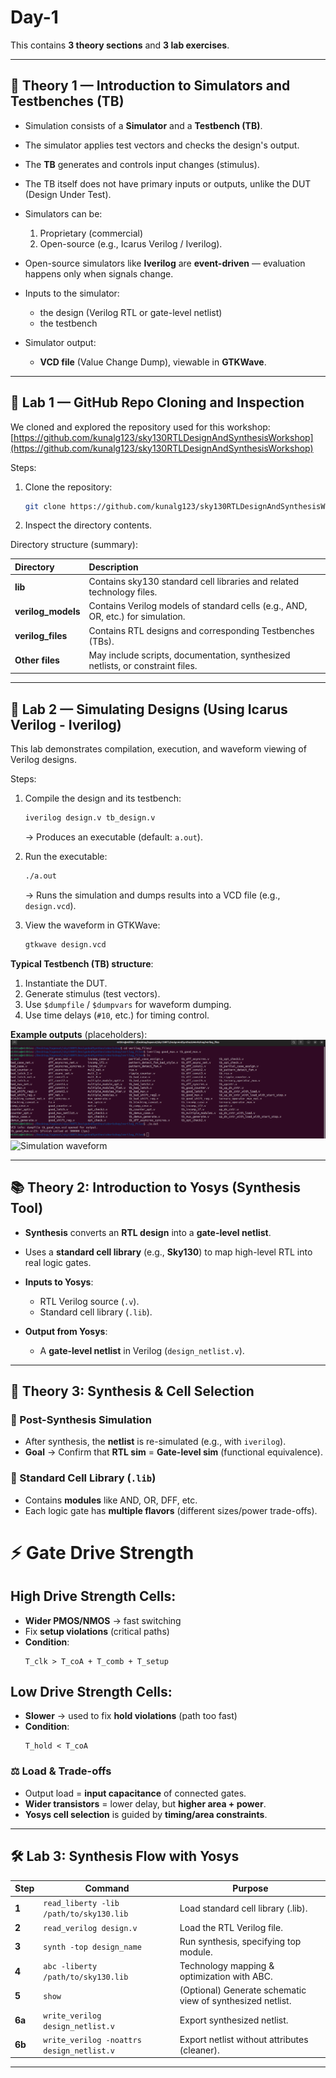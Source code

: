 # Day-1

This contains **3 theory sections** and **3 lab exercises**.

---

## 📘 Theory 1 — Introduction to Simulators and Testbenches (TB)

* Simulation consists of a **Simulator** and a **Testbench (TB)**.
* The simulator applies test vectors and checks the design's output.
* The **TB** generates and controls input changes (stimulus).
* The TB itself does not have primary inputs or outputs, unlike the DUT (Design Under Test).
* Simulators can be:

  1. Proprietary (commercial)
  2. Open-source (e.g., Icarus Verilog / Iverilog).
* Open-source simulators like **Iverilog** are **event-driven** — evaluation happens only when signals change.
* Inputs to the simulator:

  * the design (Verilog RTL or gate-level netlist)
  * the testbench
* Simulator output:

  * **VCD file** (Value Change Dump), viewable in **GTKWave**.

---

## 🧪 Lab 1 — GitHub Repo Cloning and Inspection

We cloned and explored the repository used for this workshop:
[https://github.com/kunalg123/sky130RTLDesignAndSynthesisWorkshop](https://github.com/kunalg123/sky130RTLDesignAndSynthesisWorkshop)

Steps:

1. Clone the repository:

   ```bash
   git clone https://github.com/kunalg123/sky130RTLDesignAndSynthesisWorkshop
   ```
2. Inspect the directory contents.

Directory structure (summary):

| Directory          | Description                                                                     |
| :----------------- | :------------------------------------------------------------------------------ |
| **lib**            | Contains sky130 standard cell libraries and related technology files.           |
| **verilog_models** | Contains Verilog models of standard cells (e.g., AND, OR, etc.) for simulation. |
| **verilog_files**  | Contains RTL designs and corresponding Testbenches (TBs).                       |
| **Other files**    | May include scripts, documentation, synthesized netlists, or constraint files.  |

---

## 🧪 Lab 2 — Simulating Designs (Using Icarus Verilog - Iverilog)

This lab demonstrates compilation, execution, and waveform viewing of Verilog designs.

Steps:

1. Compile the design and its testbench:

   ```bash
   iverilog design.v tb_design.v
   ```

   → Produces an executable (default: `a.out`).

2. Run the executable:

   ```bash
   ./a.out
   ```

   → Runs the simulation and dumps results into a VCD file (e.g., `design.vcd`).

3. View the waveform in GTKWave:

   ```bash
   gtkwave design.vcd
   ```

**Typical Testbench (TB) structure**:

1. Instantiate the DUT.
2. Generate stimulus (test vectors).
3. Use `$dumpfile` / `$dumpvars` for waveform dumping.
4. Use time delays (`#10`, etc.) for timing control.

**Example outputs** (placeholders):
 ![Simulation terminal output](./lab2-terminal.png)
 ![Simulation waveform](./lab2-waveform.png)


---

## 📚 Theory 2: Introduction to Yosys (Synthesis Tool)

* **Synthesis** converts an **RTL design** into a **gate-level netlist**.
* Uses a **standard cell library** (e.g., **Sky130**) to map high-level RTL into real logic gates.
* **Inputs to Yosys**:

  * RTL Verilog source (`.v`).
  * Standard cell library (`.lib`).
* **Output from Yosys**:

  * A **gate-level netlist** in Verilog (`design_netlist.v`).

---

## 🧠 Theory 3: Synthesis & Cell Selection

### 🔁 Post-Synthesis Simulation

* After synthesis, the **netlist** is re-simulated (e.g., with `iverilog`).
* **Goal** → Confirm that **RTL sim** = **Gate-level sim** (functional equivalence).

### 📂 Standard Cell Library (`.lib`)

* Contains **modules** like AND, OR, DFF, etc.
* Each logic gate has **multiple flavors** (different sizes/power trade-offs).

# ⚡ Gate Drive Strength

## High Drive Strength Cells:
- **Wider PMOS/NMOS** → fast switching
- Fix **setup violations** (critical paths)
- **Condition**:
  ```
  T_clk > T_coA + T_comb + T_setup
  ```

## Low Drive Strength Cells:
- **Slower** → used to fix **hold violations** (path too fast)
- **Condition**:
  ```
  T_hold < T_coA

### ⚖️ Load & Trade-offs

* Output load = **input capacitance** of connected gates.
* **Wider transistors** = lower delay, but **higher area + power**.
* **Yosys cell selection** is guided by **timing/area constraints**.

---

## 🛠️ Lab 3: Synthesis Flow with Yosys

| Step   | Command                                   | Purpose                                                    |
| ------ | ----------------------------------------- | ---------------------------------------------------------- |
| **1**  | `read_liberty -lib /path/to/sky130.lib`   | Load standard cell library (.lib).                         |
| **2**  | `read_verilog design.v`                   | Load the RTL Verilog file.                                 |
| **3**  | `synth -top design_name`                  | Run synthesis, specifying top module.                      |
| **4**  | `abc -liberty /path/to/sky130.lib`        | Technology mapping & optimization with ABC.                |
| **5**  | `show`                                    | (Optional) Generate schematic view of synthesized netlist. |
| **6a** | `write_verilog design_netlist.v`          | Export synthesized netlist.                                |
| **6b** | `write_verilog -noattrs design_netlist.v` | Export netlist without attributes (cleaner).               |

---
